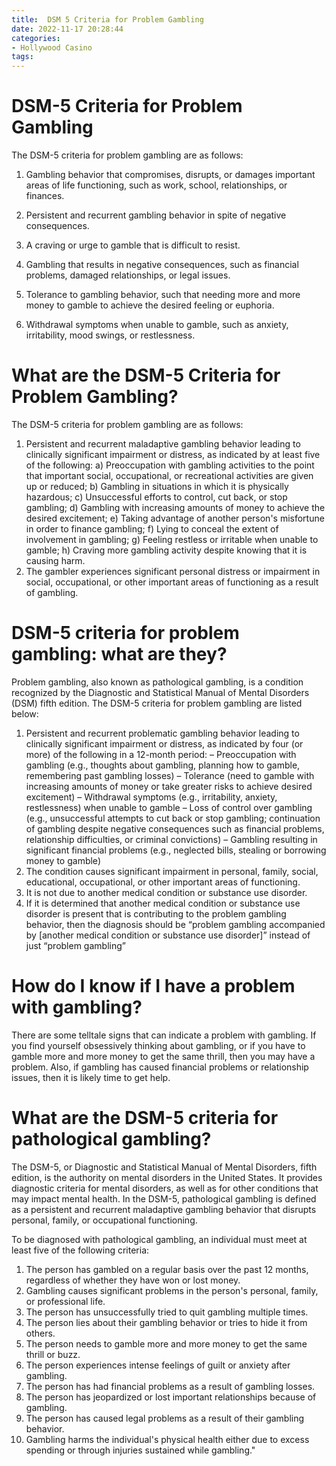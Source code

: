 ```yaml
---
title:  DSM 5 Criteria for Problem Gambling 
date: 2022-11-17 20:28:44
categories:
- Hollywood Casino
tags:
---
```



#   DSM-5 Criteria for Problem Gambling 

The DSM-5 criteria for problem gambling are as follows:

1) Gambling behavior that compromises, disrupts, or damages important areas of life functioning, such as work, school, relationships, or finances.

2) Persistent and recurrent gambling behavior in spite of negative consequences.

3) A craving or urge to gamble that is difficult to resist.

4) Gambling that results in negative consequences, such as financial problems, damaged relationships, or legal issues.

5) Tolerance to gambling behavior, such that needing more and more money to gamble to achieve the desired feeling or euphoria.

6) Withdrawal symptoms when unable to gamble, such as anxiety, irritability, mood swings, or restlessness.

#   What are the DSM-5 Criteria for Problem Gambling? 

The DSM-5 criteria for problem gambling are as follows: 

1) Persistent and recurrent maladaptive gambling behavior leading to clinically significant impairment or distress, as indicated by at least five of the following: 
a) Preoccupation with gambling activities to the point that important social, occupational, or recreational activities are given up or reduced; 
b) Gambling in situations in which it is physically hazardous; 
c) Unsuccessful efforts to control, cut back, or stop gambling; 
d) Gambling with increasing amounts of money to achieve the desired excitement; 
e) Taking advantage of another person's misfortune in order to finance gambling; 
f) Lying to conceal the extent of involvement in gambling; 
g) Feeling restless or irritable when unable to gamble; 
h) Craving more gambling activity despite knowing that it is causing harm. 
2) The gambler experiences significant personal distress or impairment in social, occupational, or other important areas of functioning as a result of gambling.

#   DSM-5 criteria for problem gambling: what are they? 

Problem gambling, also known as pathological gambling, is a condition recognized by the Diagnostic and Statistical Manual of Mental Disorders (DSM) fifth edition. The DSM-5 criteria for problem gambling are listed below:

1. Persistent and recurrent problematic gambling behavior leading to clinically significant impairment or distress, as indicated by four (or more) of the following in a 12-month period: 
– Preoccupation with gambling (e.g., thoughts about gambling, planning how to gamble, remembering past gambling losses) 
– Tolerance (need to gamble with increasing amounts of money or take greater risks to achieve desired excitement)
– Withdrawal symptoms (e.g., irritability, anxiety, restlessness) when unable to gamble 
– Loss of control over gambling (e.g., unsuccessful attempts to cut back or stop gambling; continuation of gambling despite negative consequences such as financial problems, relationship difficulties, or criminal convictions) 
– Gambling resulting in significant financial problems (e.g., neglected bills, stealing or borrowing money to gamble) 
2. The condition causes significant impairment in personal, family, social, educational, occupational, or other important areas of functioning.
3. It is not due to another medical condition or substance use disorder.
4. If it is determined that another medical condition or substance use disorder is present that is contributing to the problem gambling behavior, then the diagnosis should be “problem gambling accompanied by [another medical condition or substance use disorder]” instead of just “problem gambling”

#   How do I know if I have a problem with gambling?  

There are some telltale signs that can indicate a problem with gambling. If you find yourself obsessively thinking about gambling, or if you have to gamble more and more money to get the same thrill, then you may have a problem. Also, if gambling has caused financial problems or relationship issues, then it is likely time to get help.

#  What are the DSM-5 criteria for pathological gambling?

The DSM-5, or Diagnostic and Statistical Manual of Mental Disorders, fifth edition, is the authority on mental disorders in the United States. It provides diagnostic criteria for mental disorders, as well as for other conditions that may impact mental health. In the DSM-5, pathological gambling is defined as a persistent and recurrent maladaptive gambling behavior that disrupts personal, family, or occupational functioning.

To be diagnosed with pathological gambling, an individual must meet at least five of the following criteria:

1. The person has gambled on a regular basis over the past 12 months, regardless of whether they have won or lost money.
2. Gambling causes significant problems in the person's personal, family, or professional life.
3. The person has unsuccessfully tried to quit gambling multiple times.
4. The person lies about their gambling behavior or tries to hide it from others.
5. The person needs to gamble more and more money to get the same thrill or buzz.
6. The person experiences intense feelings of guilt or anxiety after gambling.
7. The person has had financial problems as a result of gambling losses.
8. The person has jeopardized or lost important relationships because of gambling.
9. The person has caused legal problems as a result of their gambling behavior.
10. Gambling harms the individual's physical health either due to excess spending or through injuries sustained while gambling."